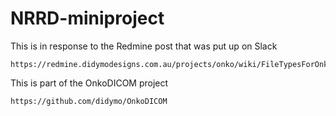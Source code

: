 # NRRD-miniproject

This is in response to the Redmine post that was put up on Slack
  
    https://redmine.didymodesigns.com.au/projects/onko/wiki/FileTypesForOnkoMeeting20220603

This is part of the OnkoDICOM project
  
    https://github.com/didymo/OnkoDICOM
